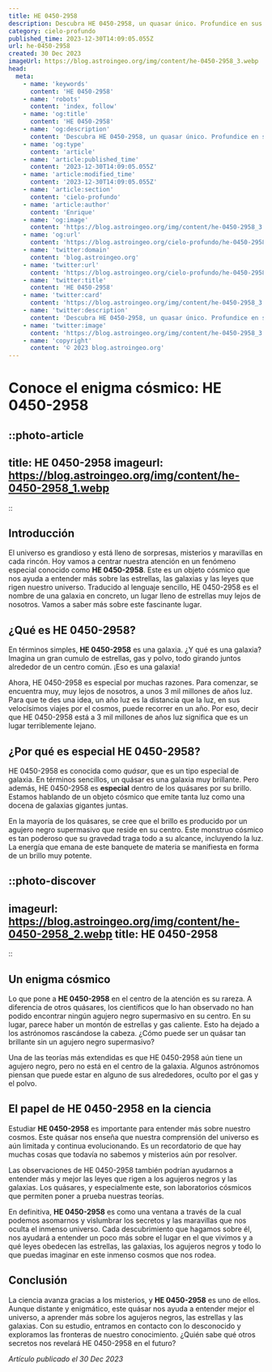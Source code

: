 ```yaml
---
title: HE 0450-2958
description: Descubra HE 0450-2958, un quasar único. Profundice en sus enigmas y cómo desafía las teorías astronómicas existentes. ¡Explore el universo con nosotros!
category: cielo-profundo
published_time: 2023-12-30T14:09:05.055Z
url: he-0450-2958
created: 30 Dec 2023
imageUrl: https://blog.astroingeo.org/img/content/he-0450-2958_3.webp
head:
  meta:
    - name: 'keywords'
      content: 'HE 0450-2958'
    - name: 'robots'
      content: 'index, follow'
    - name: 'og:title'
      content: 'HE 0450-2958'
    - name: 'og:description'
      content: 'Descubra HE 0450-2958, un quasar único. Profundice en sus enigmas y cómo desafía las teorías astronómicas existentes. ¡Explore el universo con nosotros!'
    - name: 'og:type'
      content: 'article'
    - name: 'article:published_time'
      content: '2023-12-30T14:09:05.055Z'
    - name: 'article:modified_time'
      content: '2023-12-30T14:09:05.055Z'
    - name: 'article:section'
      content: 'cielo-profundo'
    - name: 'article:author'
      content: 'Enrique'
    - name: 'og:image'
      content: 'https://blog.astroingeo.org/img/content/he-0450-2958_3.webp'
    - name: 'og:url'
      content: 'https://blog.astroingeo.org/cielo-profundo/he-0450-2958'
    - name: 'twitter:domain'
      content: 'blog.astroingeo.org'
    - name: 'twitter:url'
      content: 'https://blog.astroingeo.org/cielo-profundo/he-0450-2958'
    - name: 'twitter:title'
      content: 'HE 0450-2958'
    - name: 'twitter:card'
      content: 'https://blog.astroingeo.org/img/content/he-0450-2958_3.webp'
    - name: 'twitter:description'
      content: 'Descubra HE 0450-2958, un quasar único. Profundice en sus enigmas y cómo desafía las teorías astronómicas existentes. ¡Explore el universo con nosotros!'
    - name: 'twitter:image'
      content: 'https://blog.astroingeo.org/img/content/he-0450-2958_3.webp'
    - name: 'copyright'
      content: '© 2023 blog.astroingeo.org'
---
```

# Conoce el enigma cósmico: HE 0450-2958 

::photo-article
---
title: HE 0450-2958
imageurl: https://blog.astroingeo.org/img/content/he-0450-2958_1.webp
---
::

## Introducción

El universo es grandioso y está lleno de sorpresas, misterios y maravillas en cada rincón. Hoy vamos a centrar nuestra atención en un fenómeno especial conocido como **HE 0450-2958**. Este es un objeto cósmico que nos ayuda a entender más sobre las estrellas, las galaxias y las leyes que rigen nuestro universo. Traducido al lenguaje sencillo, HE 0450-2958 es el nombre de una galaxia en concreto, un lugar lleno de estrellas muy lejos de nosotros. Vamos a saber más sobre este fascinante lugar. 

## ¿Qué es HE 0450-2958?

En términos simples, **HE 0450-2958** es una galaxia. ¿Y qué es una galaxia? Imagina un gran cumulo de estrellas, gas y polvo, todo girando juntos alrededor de un centro común. ¡Eso es una galaxia! 

Ahora, HE 0450-2958 es especial por muchas razones. Para comenzar, se encuentra muy, muy lejos de nosotros, a unos 3 mil millones de años luz. Para que te des una idea, un año luz es la distancia que la luz, en sus velocísimos viajes por el cosmos, puede recorrer en un año. Por eso, decir que HE 0450-2958 está a 3 mil millones de años luz significa que es un lugar terriblemente lejano.

## ¿Por qué es especial HE 0450-2958?

HE 0450-2958 es conocida como _quásar_, que es un tipo especial de galaxia. En términos sencillos, un quásar es una galaxia muy brillante. Pero además, HE 0450-2958 es **especial** dentro de los quásares por su brillo. Estamos hablando de un objeto cósmico que emite tanta luz como una docena de galaxias gigantes juntas.

En la mayoría de los quásares, se cree que el brillo es producido por un agujero negro supermasivo que reside en su centro. Este monstruo cósmico es tan poderoso que su gravedad traga todo a su alcance, incluyendo la luz. La energía que emana de este banquete de materia se manifiesta en forma de un brillo muy potente.


::photo-discover
---
imageurl: https://blog.astroingeo.org/img/content/he-0450-2958_2.webp
title: HE 0450-2958
---
::

## Un enigma cósmico

Lo que pone a **HE 0450-2958** en el centro de la atención es su rareza. A diferencia de otros quásares, los científicos que lo han observado no han podido encontrar ningún agujero negro supermasivo en su centro. En su lugar, parece haber un montón de estrellas y gas caliente. Esto ha dejado a los astrónomos rascándose la cabeza. ¿Cómo puede ser un quásar tan brillante sin un agujero negro supermasivo?

Una de las teorías más extendidas es que HE 0450-2958 aún tiene un agujero negro, pero no está en el centro de la galaxia. Algunos astrónomos piensan que puede estar en alguno de sus alrededores, oculto por el gas y el polvo.

## El papel de HE 0450-2958 en la ciencia

Estudiar **HE 0450-2958** es importante para entender más sobre nuestro cosmos. Este quásar nos enseña que nuestra comprensión del universo es aún limitada y continua evolucionando. Es un recordatorio de que hay muchas cosas que todavía no sabemos y misterios aún por resolver.

Las observaciones de HE 0450-2958 también podrían ayudarnos a entender más y mejor las leyes que rigen a los agujeros negros y las galaxias. Los quásares, y especialmente este, son laboratorios cósmicos que permiten poner a prueba nuestras teorías.

En definitiva, **HE 0450-2958** es como una ventana a través de la cual podemos asomarnos y vislumbrar los secretos y las maravillas que nos oculta el inmenso universo. Cada descubrimiento que hagamos sobre él, nos ayudará a entender un poco más sobre el lugar en el que vivimos y a qué leyes obedecen las estrellas, las galaxias, los agujeros negros y todo lo que puedas imaginar en este inmenso cosmos que nos rodea. 

## Conclusión

La ciencia avanza gracias a los misterios, y **HE 0450-2958** es uno de ellos. Aunque distante y enigmático, este quásar nos ayuda a entender mejor el universo, a aprender más sobre los agujeros negros, las estrellas y las galaxias. Con su estudio, entramos en contacto con lo desconocido y exploramos las fronteras de nuestro conocimiento. ¿Quién sabe qué otros secretos nos revelará HE 0450-2958 en el futuro?

_Artículo publicado el 30 Dec 2023_